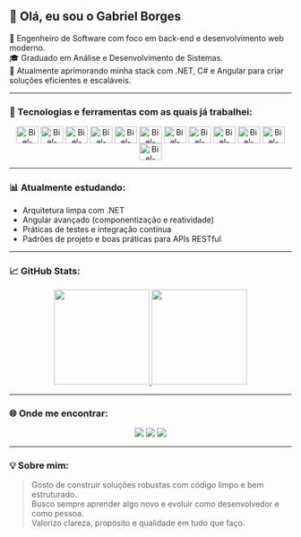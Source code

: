 ## 👋 Olá, eu sou o Gabriel Borges

🎯 Engenheiro de Software com foco em back-end e desenvolvimento web moderno.  
🎓 Graduado em Análise e Desenvolvimento de Sistemas.  
🚀 Atualmente aprimorando minha stack com .NET, C# e Angular para criar soluções eficientes e escaláveis.

---

### 💼 Tecnologias e ferramentas com as quais já trabalhei:

<div align="center">
  <img align="center" alt="Biel-WordPress" height="30" width="40" src="https://cdn.jsdelivr.net/gh/devicons/devicon/icons/wordpress/wordpress-plain.svg" />
  <img align="center" alt="Biel-React" height="30" width="40" src="https://cdn.jsdelivr.net/gh/devicons/devicon/icons/react/react-original.svg" />
  <img align="center" alt="Biel-Typescript" height="30" width="40" src="https://cdn.jsdelivr.net/gh/devicons/devicon/icons/typescript/typescript-original.svg" />
  <img align="center" alt="Biel-NestJS" height="30" width="40" src="https://icon.icepanel.io/Technology/svg/Nest.js.svg" />
  <img align="center" alt="Biel-Node" height="30" width="40" src="https://cdn.jsdelivr.net/gh/devicons/devicon/icons/nodejs/nodejs-original.svg" />
  <img align="center" alt="Biel-Angular" height="30" width="40" src="https://cdn.jsdelivr.net/gh/devicons/devicon/icons/angularjs/angularjs-plain.svg" />
  <img align="center" alt="Biel-Csharp" height="30" width="40" src="https://cdn.jsdelivr.net/gh/devicons/devicon/icons/csharp/csharp-original.svg" />
  <img align="center" alt="Biel-DotNet" height="30" width="40" src="https://cdn.jsdelivr.net/gh/devicons/devicon/icons/dot-net/dot-net-original.svg" />
  <img align="center" alt="Biel-Python" height="30" width="40" src="https://cdn.jsdelivr.net/gh/devicons/devicon/icons/python/python-original.svg" />
  <img align="center" alt="Biel-MySQL" height="30" width="40" src="https://cdn.jsdelivr.net/gh/devicons/devicon/icons/mysql/mysql-original.svg" />
  <img align="center" alt="Biel-Oracle" height="30" width="40" src="https://cdn.jsdelivr.net/gh/devicons/devicon/icons/oracle/oracle-original.svg" />
  <img align="center" alt="Biel-Postgress" height="30" width="40" src="https://cdn.jsdelivr.net/gh/devicons/devicon@latest/icons/postgresql/postgresql-original.svg">
</div>

---

### 📊 Atualmente estudando:
- Arquitetura limpa com .NET
- Angular avançado (componentização e reatividade)
- Práticas de testes e integração contínua
- Padrões de projeto e boas práticas para APIs RESTful

---

### 📈 GitHub Stats:

<div align="center">
  <a href="https://github.com/bielborgesc">
    <img height="170em" src="https://github-readme-stats.vercel.app/api?username=bielborgesc&show_icons=true&theme=default&include_all_commits=true&count_private=true"/>
    <img height="170em" src="https://github-readme-stats.vercel.app/api/top-langs/?username=bielborgesc&layout=compact&langs_count=7&theme=default"/>
  </a>
</div>

---

### 🌐 Onde me encontrar:

<div align="center">
  <a href="mailto:gabrielborges565@gmail.com"><img src="https://img.shields.io/badge/-Gmail-%23333?style=for-the-badge&logo=gmail&logoColor=white" /></a>
  <a href="https://www.linkedin.com/in/bielborgesc" target="_blank"><img src="https://img.shields.io/badge/-LinkedIn-%230077B5?style=for-the-badge&logo=linkedin&logoColor=white" /></a>
  <a href="https://www.instagram.com/biel_borgesc" target="_blank"><img src="https://img.shields.io/badge/-Instagram-%23E4405F?style=for-the-badge&logo=instagram&logoColor=white" /></a>
</div>

---

### 💡 Sobre mim:

> Gosto de construir soluções robustas com código limpo e bem estruturado.  
> Busco sempre aprender algo novo e evoluir como desenvolvedor e como pessoa.  
> Valorizo clareza, propósito e qualidade em tudo que faço.

